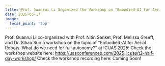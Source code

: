 ```yaml
---
title: Prof. Guanrui Li Organized the Workshop on "Embodied-AI for Aerial Robots: What do we need for full autonomy?" at ICUAS 2025
date: 2025-05-17
image:
  focal_point: 'top'
---
```


Prof. Guanrui Li co-organized with Prof. Nitin Sanket, Prof. Melissa Greeff, and Dr. Sihao Sun a workshop on the topic of "Embodied-AI for Aerial Robots: What do we need for full autonomy?" at ICUAS 2025!
Check the workshop website here: https://uasconferences.com/2025_icuas/t2-half-day-workshop/ 
Check the workshop recording here: Coming Soon!  